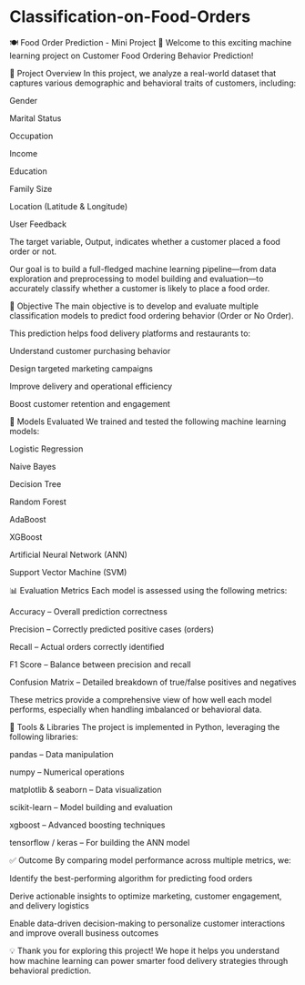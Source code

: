 # Classification-on-Food-Orders
🍽️ Food Order Prediction - Mini Project
👋 Welcome to this exciting machine learning project on Customer Food Ordering Behavior Prediction!

📝 Project Overview
In this project, we analyze a real-world dataset that captures various demographic and behavioral traits of customers, including:

Gender

Marital Status

Occupation

Income

Education

Family Size

Location (Latitude & Longitude)

User Feedback

The target variable, Output, indicates whether a customer placed a food order or not.

Our goal is to build a full-fledged machine learning pipeline—from data exploration and preprocessing to model building and evaluation—to accurately classify whether a customer is likely to place a food order.

🎯 Objective
The main objective is to develop and evaluate multiple classification models to predict food ordering behavior (Order or No Order).

This prediction helps food delivery platforms and restaurants to:

Understand customer purchasing behavior

Design targeted marketing campaigns

Improve delivery and operational efficiency

Boost customer retention and engagement

🤖 Models Evaluated
We trained and tested the following machine learning models:

Logistic Regression

Naive Bayes

Decision Tree

Random Forest

AdaBoost

XGBoost

Artificial Neural Network (ANN)

Support Vector Machine (SVM)

📊 Evaluation Metrics
Each model is assessed using the following metrics:

Accuracy – Overall prediction correctness

Precision – Correctly predicted positive cases (orders)

Recall – Actual orders correctly identified

F1 Score – Balance between precision and recall

Confusion Matrix – Detailed breakdown of true/false positives and negatives

These metrics provide a comprehensive view of how well each model performs, especially when handling imbalanced or behavioral data.

🧰 Tools & Libraries
The project is implemented in Python, leveraging the following libraries:

pandas – Data manipulation

numpy – Numerical operations

matplotlib & seaborn – Data visualization

scikit-learn – Model building and evaluation

xgboost – Advanced boosting techniques

tensorflow / keras – For building the ANN model

✅ Outcome
By comparing model performance across multiple metrics, we:

Identify the best-performing algorithm for predicting food orders

Derive actionable insights to optimize marketing, customer engagement, and delivery logistics

Enable data-driven decision-making to personalize customer interactions and improve overall business outcomes

💡 Thank you for exploring this project! We hope it helps you understand how machine learning can power smarter food delivery strategies through behavioral prediction.
